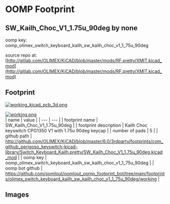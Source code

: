 # OOMP Footprint  
## SW_Kailh_Choc_V1_1.75u_90deg  by none  
  
oomp key: oomp_olimex_switch_keyboard_kailh_sw_kailh_choc_v1_1_75u_90deg  
  
source repo at: [http://gitlab.com/OLIMEX/KiCAD/blob/master/mods/RF.pretty/XMIT.kicad_mod](http://gitlab.com/OLIMEX/KiCAD/blob/master/mods/RF.pretty/XMIT.kicad_mod)  
## Footprint  
  
[![working_kicad_pcb_3d.png](working_kicad_pcb_3d_600.png)](working_kicad_pcb_3d.png)  
  
[![working.png](working_600.png)](working.png)  
| name | value | 
| --- | --- | 
| footprint name | SW_Kailh_Choc_V1_1.75u_90deg | 
| footprint description | Kailh Choc keyswitch CPG1350 V1 with 1.75u 90deg keycap | 
| number of pads | 5 | 
| github path | http://github.com/OLIMEX/KiCAD/blob/master/6.0/3rdparty/footprints/com_github_perigoso_keyswitch-kicad-library/Switch_Keyboard_Kailh.pretty/SW_Kailh_Choc_V1_1.75u_90deg.kicad_mod | 
| oomp key | oomp_olimex_switch_keyboard_kailh_sw_kailh_choc_v1_1_75u_90deg | 
| oomp bot github | https://github.com/oomlout/oomlout_oomp_footprint_bot/tree/main/footprints/olimex_switch_keyboard_kailh_sw_kailh_choc_v1_1_75u_90deg/working | 
## Images  
